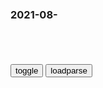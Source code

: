 ### 2021-08-　

```note
```

<table id="tbc" style="white-space:pre-wrap">
</table>
<button onclick="toggleb()">toggle</button>
<button onclick="loadparse()">loadparse</button>
<br>
<!-- 🌸<br>🍅-　-🍑<hr>🍀 --> <textarea rows="30" cols="100" style="display: none" id="tar">

[COS福利] 动漫博主弦音sic 《辉夜大小姐想让我告白》 写真集 - エロコスプレ
https://ja.hentai-cosplays.com/image/cos-welfare--man-expo-main-string-string-sic--20th-night-large-small--confession-photo-collection/

https://static4.hentai-cosplays.com/upload/20210417/221/226274/p=700/6.jpg

2021/8/20下午1:59:20

明朝人经历的“怪事”，或将揭开宇宙真相，让人难以接受
https://baijiahao.baidu.com/s?id=1708392104668087523&wfr=spider&for=pc

b度网友e3f173b
无聊说着玩：假设有一种波可以传送事件信息（暂时叫：生物波。不是脑电波）这种波人脑能收到其信息（说的不是电磁波）。速度是光速的好多倍。假设:发生了一个事件。这种波携带信息射向宇宙深处，在行走过程中。意外遇到了符合条件的障碍物体被反射回来一部分。而反射回来的路径就是事件发生的现场。由于速度远远快于光速。时间就会倒流。反射回来的波到达事件发生现场的时候，事件还没有发生，，但所携带的信息是事件发生的现场。被事件发生现场附近的人脑收到了。。。收到的时间是事件发生的前几天或事件发生前的某一天。那么这个人就知道了。以后。某一天要发生一件事件。也就是先知。这种概率非常低。非常低不代表没有。。。说着玩不要当真。

2021/8/20上午11:03:12

这种“老鼠屎”卖家，封了活该|沃尔玛|位博主|客服_网易订阅
https://www.163.com/dy/article/GHR3N15P05373NM8.html

2021/8/20上午10:56:55

朱rj15年前离任讲话 很多担心已发生或正在发生|基础设施建设|同志|五年_新浪新闻
http://news.sina.com.cn/c/2018-08-06/doc-ihhhczfa8643229.shtml

2021/8/20上午10:49:38

<font size="4"><b>
记者问朱rj：您最遗憾和最生气的是什么？他真诚的回答让人敬佩</b></font><br>
https://mbd.baidu.com/newspage/data/landingsuper?context=%7B%22nid%22%3A%22news_8740281730178033280%22%7D&n_type=-1&p_from=-1

虽然明白这样的弊端，但我却还是没有办法来解决这些问题。
这就是我最遗憾的事情。

很多工作人员都懒z懈怠，也给当地造成了办事难、长伸手等一系列吏治问题。

朱rj不同于之前的那些g员。他不是在喊口号走过场，

<font size="1" style="color:#DCDCDC"><b>2021/11/23 下午4:09:53</b></font>

t利班挨家挨户敲门喊大家上班，华商想了想还是缓一缓
https://baijiahao.baidu.com/s?id=1708531918580192331&wfr=spider&for=pc

2021/8/20上午10:41:11

t利班发言人：推进a富汗和平和解，zg起到了建设性作用
https://baijiahao.baidu.com/s?id=1708540217752776563&wfr=spider&for=pc

https://timg01.bdimg.com/timg?pacompress&imgtype=0&sec=1439619614&autorotate=1&di=09c9d6de8025e869f2ef8ed18c9afa5d&quality=90&size=b1280_720&src=http%3A%2F%2Fvd3.bdstatic.com%2Fmda-mhiph4nz5ihkt0wq%2F1629390932%2Fmda-mhiph4nz5ihkt0wq.jpg

Az医文化博大精深A
阿塔应好好学学zg文化，特别是《中庸》之道！

j强勇敢者
你总说帮助他们没有z治动机，你现在说的话，你所有做的事情都是z治动机呀。为什么不以平等的角度去思考问题呢？为什么不以平等的角度去合作呢。这样你会很轻松的。

j强勇敢者
你一边说灭掉一个gj，首先灭掉他的文化。你却要让他g跟随你的文化，以你的文化为主，你想用文化灭掉阿富？。你不是一个坏蛋就是无知。

2021/8/20上午10:02:23

总台CGTN独家专访塔利班发言人,财经,商界名人,好看视频
https://haokan.baidu.com/v?vid=7584744243497066316&sfrom=baidu-feed

b度网友ea36ee8
你仔细琢磨吧，一个人突然对你的态度360度大转弯，要么这个人有求于你，要么这个人收了你超多的好处，多到放弃尊严的地步。

k鱼256i
禁锢住他们的大脑智慧开发

2021/8/20上午10:13:24

szl团队两年前已发现蝙蝠冠状bd感染人现象
https://baijiahao.baidu.com/s?id=1659583443577018028&wfr=spider&for=pc

2021/8/20上午10:23:52

一年前就发出疫情预警！蝙蝠女侠szl到底掌握蝙蝠多少秘密？_bd
https://www.sohu.com/a/375325505_100019993

医学研究发现，由于野生蝙蝠身上的冠状bd几乎都不能感染人类，但只要把
蝙蝠身上的S蛋白里的ACE2这个受体开关一调，这个bd马上就可以传染给人类。他们利用bd
基因重组技术将蝙蝠的S蛋白和小老鼠的Sars病毒重组，得到的新bd可以和人体的血管紧张素
转化酶2(ACE2)结合，能很有效地感染人类的呼吸道细胞，毒性巨大。他们发现新bd明显地
损害了老鼠的肺部，所有疫苗管失去作用。于是，szl团队继续用猴子做实验，模拟bd在人
体上的效果。
http://5b0988e595225.cdn.sohucs.com/images/20200224/6d2b943340f54b75af2bbf0fa9f89230.jpeg

2021/8/20上午10:23:33

罚球也能顺带装个逼？乔丹闭眼罚球，没进，称自己故意不进
https://baijiahao.baidu.com/s?id=1580012031580624762&wfr=spider&for=pc

h春莹：只要没有故意闭眼，都能看到！
https://baijiahao.baidu.com/s?id=1708510392070488382&wfr=spider&for=pc

2021/8/20上午9:51:57

“我可以、你不可以”，h春莹回应了！
https://baijiahao.baidu.com/s?id=1684885466235377469&wfr=spider&for=pc

2021/8/20上午9:53:48

</textarea> <!-- 🍀<br>🍑-　-🍅<hr>🌸 -->

```tip
```

<script src="https://cdn.jsdelivr.net/npm/jquery@3.5.1/dist/jquery.min.js"></script>

<link rel="stylesheet" href="https://cdn.jsdelivr.net/gh/fancyapps/fancybox@3.5.7/dist/jquery.fancybox.min.css" />
<script src="https://cdn.jsdelivr.net/gh/fancyapps/fancybox@3.5.7/dist/jquery.fancybox.min.js"></script>

<script type="text/javascript">

var __urlRegex = /(\b(https?|ftp|file):\/\/[-A-Z0-9+&@#\/%?=~_|!:,.;]*[-A-Z0-9+&@#\/%=~_|])/ig;
var __imgRegex = /\.(?:jpe?g|gif|png)$/i;

loadparse();

function parseURL($string){

    var exp = __urlRegex;
    return $string.replace(exp,function(match){
            __imgRegex.lastIndex=0;
            if(__imgRegex.test(match)){
                return '<a data-fancybox="gallery" href="' + match.replace("/p=700", "")
                 + '"><img src="' + match.replace("/p=700", "/p=160x200")+'" width="64"></a>';
            }
            else{
                return '<a href="' + match + '" target="_blank">' + match + '</a>';
            }
        }
    );
}

function loadparse() {
  tbc.innerHTML = parseURL(tar.value);
}

function toggleb() {
  var x = document.getElementById("tar");
  if (x.style.display === "none") {
    x.style.display = "";
  } else {
    x.style.display = "none";
  }
}

</script>
